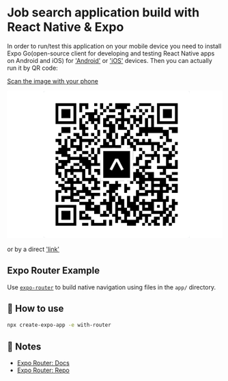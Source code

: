 # Job search application build with React Native & Expo

In order to run/test this application on your mobile device you need to install Expo Go(open-source client for developing and testing React Native apps on Android and iOS) for ['Android'](https://play.google.com/store/apps/details?id=host.exp.exponent) or ['iOS'](https://apps.apple.com/app/expo-go/id982107779) devices. Then you can actually run it by QR code:

[Scan the image with your phone](https://qr.expo.dev/expo-go?owner=d_s&slug=rn-initial&releaseChannel=default&host=exp.host)

![Alt text](assets/job-search-app.png)

or by a direct ['link'](exp://exp.host/@d_s/rn-initial?release-channel=default)

## Expo Router Example

Use [`expo-router`](https://expo.github.io/router) to build native navigation using files in the `app/` directory.

## 🚀 How to use

```sh
npx create-expo-app -e with-router
```

## 📝 Notes

- [Expo Router: Docs](https://expo.github.io/router)
- [Expo Router: Repo](https://github.com/expo/router)

